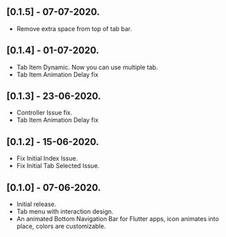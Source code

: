## [0.1.5] - 07-07-2020.

* Remove extra space from top of tab bar.

## [0.1.4] - 01-07-2020.

* Tab Item Dynamic. Now you can use multiple tab.
* Tab Item Animation Delay fix

## [0.1.3] - 23-06-2020.

* Controller Issue fix.
* Tab Item Animation Delay fix

## [0.1.2] - 15-06-2020.

* Fix Initial Index Issue.
* Fix Initial Tab Selected Issue.

## [0.1.0] - 07-06-2020.

* Initial release.
* Tab menu with interaction design.
* An animated Bottom Navigation Bar for Flutter apps, icon animates into place, colors are customizable.
